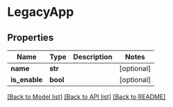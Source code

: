 # LegacyApp

## Properties
Name | Type | Description | Notes
------------ | ------------- | ------------- | -------------
**name** | **str** |  | [optional] 
**is_enable** | **bool** |  | [optional] 

[[Back to Model list]](../README.md#documentation-for-models) [[Back to API list]](../README.md#documentation-for-api-endpoints) [[Back to README]](../README.md)

